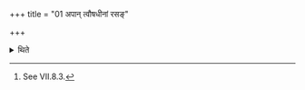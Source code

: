 +++
title = "01 अपान् त्वौषधीनां रसङ्"

+++

<details><summary>थिते</summary>

1. With apāṁ tvausadhīnām... (the Adhvaryu) takes gravy in the ladle (meant) for offering gravy.[^1]  


[^1]: See VII.8.3.
</details>
